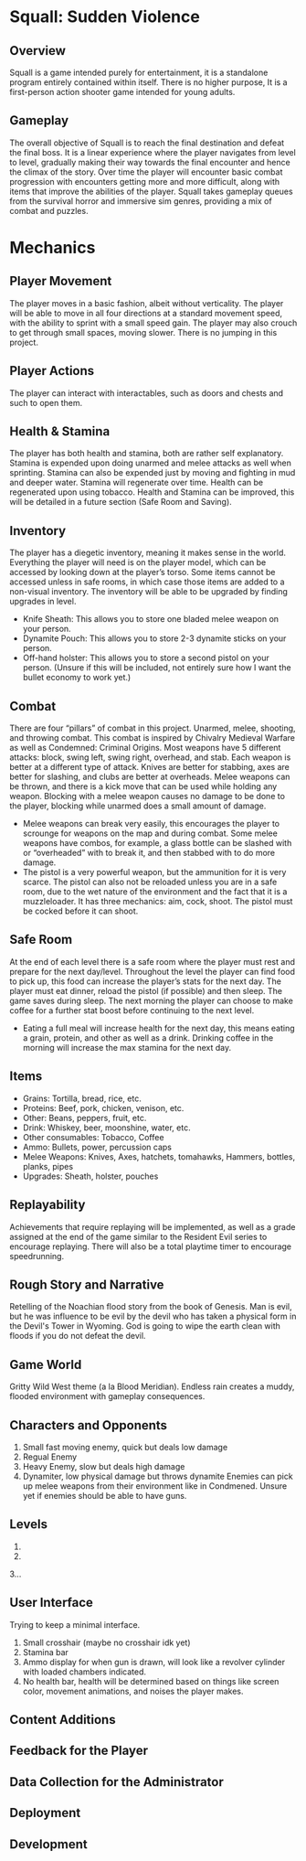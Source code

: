 # Squall: Sudden Violence

## Overview

Squall is a game intended purely for entertainment, it is a standalone program entirely contained within itself. There is no higher purpose, It is a first-person action shooter game intended for young adults.

## Gameplay

The overall objective of Squall is to reach the final destination and defeat the final boss. It is a linear experience where the player navigates from level to level, gradually making their way towards the final encounter and hence the climax of the story. Over time the player will encounter basic combat progression with encounters getting more and more difficult, along with items that improve the abilities of the player. Squall takes gameplay queues from the survival horror and immersive sim genres, providing a mix of combat and puzzles.
 
# Mechanics

## Player Movement

The player moves in a basic fashion, albeit without verticality. The player will be able to move in all four directions at a standard movement speed, with the ability to sprint with a small speed gain. The player may also crouch to get through small spaces, moving slower. There is no jumping in this project.

## Player Actions

The player can interact with interactables, such as doors and chests and such to open them.

## Health & Stamina

The player has both health and stamina, both are rather self explanatory. Stamina is expended upon doing unarmed and melee attacks as well when sprinting. Stamina can also be expended just by moving and fighting in mud and deeper water. Stamina will regenerate over time. Health can be regenerated upon using tobacco. Health and Stamina can be improved, this will be detailed in a future section (Safe Room and Saving).

## Inventory

The player has a diegetic inventory, meaning it makes sense in the world. Everything the player will need is on the player model, which can be accessed by looking down at the player’s torso. Some items cannot be accessed unless in safe rooms, in which case those items are added to a non-visual inventory. The inventory will be able to be upgraded by finding upgrades in level.
- Knife Sheath: This allows you to store one bladed melee weapon on your person.
- Dynamite Pouch: This allows you to store 2-3 dynamite sticks on your person.
- Off-hand holster: This allows you to store a second pistol on your person. (Unsure if this will be included, not entirely sure how I want the bullet economy to work yet.)

## Combat

There are four “pillars” of combat in this project. Unarmed, melee, shooting, and throwing combat. This combat is inspired by Chivalry Medieval Warfare as well as Condemned: Criminal Origins. Most weapons have 5 different attacks: block, swing left, swing right, overhead, and stab. Each weapon is better at a different type of attack. Knives are better for stabbing, axes are better for slashing, and clubs are better at overheads. Melee weapons can be thrown, and there is a kick move that can be used while holding any weapon. Blocking with a melee weapon causes no damage to be done to the player, blocking while unarmed does a small amount of damage.
- Melee weapons can break very easily, this encourages the player to scrounge for weapons on the map and during combat. Some melee weapons have combos, for example, a glass bottle can be slashed with or “overheaded” with to break it, and then stabbed with to do more damage.
- The pistol is a very powerful weapon, but the ammunition for it is very scarce. The pistol can also not be reloaded unless you are in a safe room, due to the wet nature of the environment and the fact that it is a muzzleloader. It has three mechanics: aim, cock, shoot. The pistol must be cocked before it can shoot.

## Safe Room

At the end of each level there is a safe room where the player must rest and prepare for the next day/level. Throughout the level the player can find food to pick up, this food can increase the player’s stats for the next day. The player must eat dinner, reload the pistol (if possible) and then sleep. The game saves during sleep. The next morning the player can choose to make coffee for a further stat boost before continuing to the next level.
- Eating a full meal will increase health for the next day, this means eating a grain, protein, and other as well as a drink. Drinking coffee in the morning will increase the max stamina for the next day.

## Items

- Grains: Tortilla, bread, rice, etc.
- Proteins: Beef, pork, chicken, venison, etc.
- Other: Beans, peppers, fruit, etc.
- Drink: Whiskey, beer, moonshine, water, etc.
- Other consumables: Tobacco, Coffee
- Ammo: Bullets, power, percussion caps
- Melee Weapons: Knives, Axes, hatchets, tomahawks, Hammers, bottles, planks, pipes
- Upgrades: Sheath, holster, pouches

## Replayability

Achievements that require replaying will be implemented, as well as a grade assigned at the end of the game similar to the Resident Evil series to encourage replaying. There will also be a total playtime timer to encourage speedrunning.

## Rough Story and Narrative

Retelling of the Noachian flood story from the book of Genesis. Man is evil, but he was influence to be evil by the devil who has taken a physical form in the Devil's Tower in Wyoming. God is going to wipe the earth clean with floods if you do not defeat the devil. 

## Game World

Gritty Wild West theme (a la Blood Meridian). Endless rain creates a muddy, flooded environment with gameplay consequences.

## Characters and Opponents
  1. Small fast moving enemy, quick but deals low damage
  2. Regual Enemy
  3. Heavy Enemy, slow but deals high damage
  4. Dynamiter, low physical damage but throws dynamite
  Enemies can pick up melee weapons from their environment like in Condmened. Unsure yet if enemies should be able to have guns.

## Levels
  1. 
  2.
  3...

## User Interface
  Trying to keep a minimal interface.
  1. Small crosshair (maybe no crosshair idk yet)
  2. Stamina bar
  3. Ammo display for when gun is drawn, will look like a revolver cylinder with loaded chambers indicated.
  4. No health bar, health will be determined based on things like screen color, movement animations, and noises the player makes.

## Content Additions

## Feedback for the Player

## Data Collection for the Administrator

## Deployment

## Development
